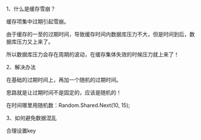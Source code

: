 1、什么是缓存雪崩？

缓存项集中过期引起雪崩。

由于缓存的一至的过期时间，导致缓存时间内数据库压力不大，但是时间到后，数据库压力又上来了。

所以数据库压力会存在周期的波动，在缓存集体失效的时候压力就上来了！

2、解决办法

在基础的过期时间上，再加一个随机的过期时间。

思路就是让过期时间不是固定的，应该是随机的！

在时间哪里用随机数：Random.Shared.Next(10, 15);

3、如何避免数据混乱

合理设置key